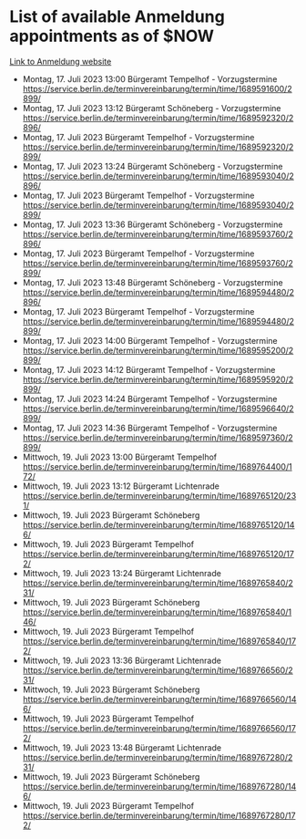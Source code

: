 # List of available Anmeldung appointments as of $NOW
[Link to Anmeldung website](https://service.berlin.de/terminvereinbarung/termin/tag.php?termin=1&anliegen[]=120686&dienstleisterlist=122210,122217,327316,122219,327312,122227,327314,122231,327346,122243,327348,122254,122252,329742,122260,329745,122262,329748,122271,327278,122273,327274,122277,327276,330436,122280,327294,122282,327290,122284,327292,122291,327270,122285,327266,122286,327264,122296,327268,150230,329760,122297,327286,122294,327284,122312,329763,122314,329775,122304,327330,122311,327334,122309,327332,317869,122281,327352,122279,329772,122283,122276,327324,122274,327326,122267,329766,122246,327318,122251,327320,122257,327322,122208,327298,122226,327300&herkunft=http%3A%2F%2Fservice.berlin.de%2Fdienstleistung%2F120686%2F)
- Montag, 17. Juli 2023 13:00 Bürgeramt Tempelhof - Vorzugstermine https://service.berlin.de/terminvereinbarung/termin/time/1689591600/2899/
- Montag, 17. Juli 2023 13:12 Bürgeramt Schöneberg - Vorzugstermine https://service.berlin.de/terminvereinbarung/termin/time/1689592320/2896/
- Montag, 17. Juli 2023  Bürgeramt Tempelhof - Vorzugstermine https://service.berlin.de/terminvereinbarung/termin/time/1689592320/2899/
- Montag, 17. Juli 2023 13:24 Bürgeramt Schöneberg - Vorzugstermine https://service.berlin.de/terminvereinbarung/termin/time/1689593040/2896/
- Montag, 17. Juli 2023  Bürgeramt Tempelhof - Vorzugstermine https://service.berlin.de/terminvereinbarung/termin/time/1689593040/2899/
- Montag, 17. Juli 2023 13:36 Bürgeramt Schöneberg - Vorzugstermine https://service.berlin.de/terminvereinbarung/termin/time/1689593760/2896/
- Montag, 17. Juli 2023  Bürgeramt Tempelhof - Vorzugstermine https://service.berlin.de/terminvereinbarung/termin/time/1689593760/2899/
- Montag, 17. Juli 2023 13:48 Bürgeramt Schöneberg - Vorzugstermine https://service.berlin.de/terminvereinbarung/termin/time/1689594480/2896/
- Montag, 17. Juli 2023  Bürgeramt Tempelhof - Vorzugstermine https://service.berlin.de/terminvereinbarung/termin/time/1689594480/2899/
- Montag, 17. Juli 2023 14:00 Bürgeramt Tempelhof - Vorzugstermine https://service.berlin.de/terminvereinbarung/termin/time/1689595200/2899/
- Montag, 17. Juli 2023 14:12 Bürgeramt Tempelhof - Vorzugstermine https://service.berlin.de/terminvereinbarung/termin/time/1689595920/2899/
- Montag, 17. Juli 2023 14:24 Bürgeramt Tempelhof - Vorzugstermine https://service.berlin.de/terminvereinbarung/termin/time/1689596640/2899/
- Montag, 17. Juli 2023 14:36 Bürgeramt Tempelhof - Vorzugstermine https://service.berlin.de/terminvereinbarung/termin/time/1689597360/2899/
- Mittwoch, 19. Juli 2023 13:00 Bürgeramt Tempelhof https://service.berlin.de/terminvereinbarung/termin/time/1689764400/172/
- Mittwoch, 19. Juli 2023 13:12 Bürgeramt Lichtenrade https://service.berlin.de/terminvereinbarung/termin/time/1689765120/231/
- Mittwoch, 19. Juli 2023  Bürgeramt Schöneberg https://service.berlin.de/terminvereinbarung/termin/time/1689765120/146/
- Mittwoch, 19. Juli 2023  Bürgeramt Tempelhof https://service.berlin.de/terminvereinbarung/termin/time/1689765120/172/
- Mittwoch, 19. Juli 2023 13:24 Bürgeramt Lichtenrade https://service.berlin.de/terminvereinbarung/termin/time/1689765840/231/
- Mittwoch, 19. Juli 2023  Bürgeramt Schöneberg https://service.berlin.de/terminvereinbarung/termin/time/1689765840/146/
- Mittwoch, 19. Juli 2023  Bürgeramt Tempelhof https://service.berlin.de/terminvereinbarung/termin/time/1689765840/172/
- Mittwoch, 19. Juli 2023 13:36 Bürgeramt Lichtenrade https://service.berlin.de/terminvereinbarung/termin/time/1689766560/231/
- Mittwoch, 19. Juli 2023  Bürgeramt Schöneberg https://service.berlin.de/terminvereinbarung/termin/time/1689766560/146/
- Mittwoch, 19. Juli 2023  Bürgeramt Tempelhof https://service.berlin.de/terminvereinbarung/termin/time/1689766560/172/
- Mittwoch, 19. Juli 2023 13:48 Bürgeramt Lichtenrade https://service.berlin.de/terminvereinbarung/termin/time/1689767280/231/
- Mittwoch, 19. Juli 2023  Bürgeramt Schöneberg https://service.berlin.de/terminvereinbarung/termin/time/1689767280/146/
- Mittwoch, 19. Juli 2023  Bürgeramt Tempelhof https://service.berlin.de/terminvereinbarung/termin/time/1689767280/172/
